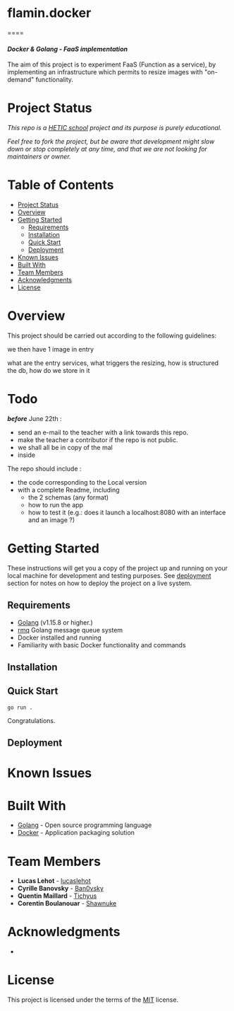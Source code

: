 # flamin.docker
====
#### ***Docker & Golang - FaaS implementation***
The aim of this project is to experiment FaaS (Function as a service), by implementing an infrastructure which permits to resize images with "on-demand" functionality.

# Project Status
*This repo is a [HETIC school](https://www.hetic.net/) project and its purpose is purely educational.* 

*Feel free to fork the project, but be aware that development might slow down or stop completely at any time, and that we are not looking for maintainers or owner.*

# Table of Contents
- [Project Status](#project-status)
- [Overview](#overview)
- [Getting Started](#getting-started)
  - [Requirements](#requirements)
  - [Installation](#installation)
  - [Quick Start](#quick-start)
  - [Deployment](#deployment)
- [Known Issues](#known-issues)
- [Built With](#built-with)
- [Team Members](#team-members)
- [Acknowledgments](#acknowledgments)
- [License](#license)

# Overview
This project should be carried out according to the following guidelines:

we then have 1 image in entry

what are the entry services, what triggers the resizing, how is structured the db, how do we store in it

# Todo 
***before*** June 22th :
- send an e-mail to the teacher with a link towards this repo.
- make the teacher a contributor if the repo is not public.
- we shall all be in copy of the mal
- inside 

The repo should include :
* the code corresponding to the Local version
* with a complete Readme, including 
    * the 2 schemas (any format)
    * how to run the app
    * how to test it (e.g.: does it launch a localhost:8080 with an interface and an image ?)

# Getting Started
These instructions will get you a copy of the project up and running on your local machine for development and testing purposes. See [deployment](#deployment) section for notes on how to deploy the project on a live system.

## Requirements
* [Golang](https://golang.org/dl/) (v1.15.8 or higher.)
* [rmq](https://github.com/adjust/rmq) Golang message queue system
* Docker installed and running
* Familiarity with basic Docker functionality and commands

## Installation

## Quick Start
```
go run .
```
Congratulations.

## Deployment

# Known Issues

# Built With
* [Golang](https://golang.org/) - Open source programming language
* [Docker]() - Application packaging solution

# Team Members
* **Lucas Lehot** - [lucaslehot](https://github.com/lucaslehot)
* **Cyrille Banovsky** - [Ban0vsky](https://github.com/Ban0vsky)
* **Quentin Maillard** - [Tichyus](https://github.com/Tichyus)
* **Corentin Boulanouar** - [Shawnuke](https://github.com/Shawnuke)

# Acknowledgments
* 

# License
This project is licensed under the terms of the [MIT](https://opensource.org/licenses/MIT) license.
